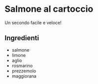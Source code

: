 # Salmone al cartoccio

Un secondo facile e veloce!

## Ingredienti

* salmone
* limone
* aglio
* rosmarino
* prezzemolo
* maggiorana
